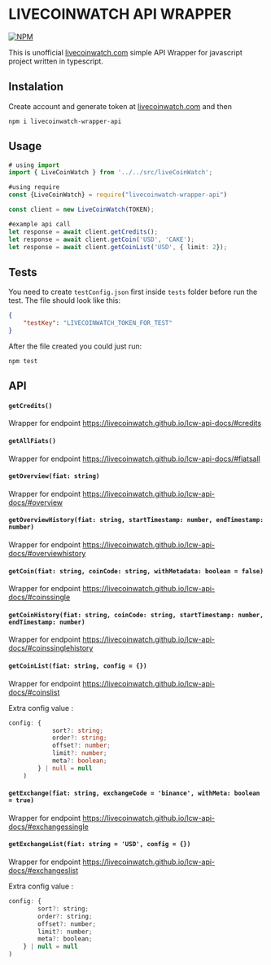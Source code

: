 # LIVECOINWATCH API WRAPPER

[![NPM](https://nodei.co/npm/livecoinwatch-wrapper-api.png)](https://nodei.co/npm/livecoinwatch-wrapper-api/)

This is unofficial [livecoinwatch.com](https://www.livecoinwatch.com) simple API Wrapper for javascript project written in typescript.

## Instalation

Create account and generate token at [livecoinwatch.com](https://www.livecoinwatch.com/tools/api) and then

``npm i livecoinwatch-wrapper-api``

## Usage

```typescript
# using import
import { LiveCoinWatch } from '../../src/liveCoinWatch';

#using require
const {LiveCoinWatch} = require("livecoinwatch-wrapper-api")

const client = new LiveCoinWatch(TOKEN);

#example api call
let response = await client.getCredits();
let response = await client.getCoin('USD', 'CAKE');
let response = await client.getCoinList('USD', { limit: 2});
```

## Tests

You need to create ``testConfig.json`` first inside ``tests`` folder before run the test. The file should look like this:

```json
{
    "testKey": "LIVECOINWATCH_TOKEN_FOR_TEST"
}
```

After the file created you could just run:

``npm test``

## API

#### ``getCredits()``

Wrapper for endpoint <https://livecoinwatch.github.io/lcw-api-docs/#credits>

#### ``getAllFiats()``

Wrapper for endpoint <https://livecoinwatch.github.io/lcw-api-docs/#fiatsall>

#### ``getOverview(fiat: string)``

Wrapper for endpoint <https://livecoinwatch.github.io/lcw-api-docs/#overview>

#### ``getOverviewHistory(fiat: string, startTimestamp: number, endTimestamp: number)``

Wrapper for endpoint <https://livecoinwatch.github.io/lcw-api-docs/#overviewhistory>

#### ``getCoin(fiat: string, coinCode: string, withMetadata: boolean = false)``

Wrapper for endpoint <https://livecoinwatch.github.io/lcw-api-docs/#coinssingle>

#### ``getCoinHistory(fiat: string, coinCode: string, startTimestamp: number, endTimestamp: number)``

Wrapper for endpoint <https://livecoinwatch.github.io/lcw-api-docs/#coinssinglehistory>

#### ``getCoinList(fiat: string, config = {})``

Wrapper for endpoint <https://livecoinwatch.github.io/lcw-api-docs/#coinslist>

Extra config value :

```typescript
config: {
            sort?: string;
            order?: string;
            offset?: number;
            limit?: number;
            meta?: boolean;
        } | null = null
    )
```

#### ``getExchange(fiat: string, exchangeCode = 'binance', withMeta: boolean = true)``

Wrapper for endpoint <https://livecoinwatch.github.io/lcw-api-docs/#exchangessingle>

#### ``getExchangeList(fiat: string = 'USD', config = {})``

Wrapper for endpoint <https://livecoinwatch.github.io/lcw-api-docs/#exchangeslist>

Extra config value :

```javascript
config: {
        sort?: string;
        order?: string;
        offset?: number;
        limit?: number;
        meta?: boolean;
    } | null = null
)
```
